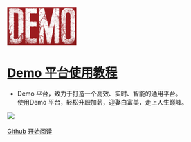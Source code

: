 <!-- style/demo_logo.png 替换成你的项目logo -->
<img width="160px" style="border-radius:0%" bor src="style/demo_logo.png" />

# **[Demo 平台使用教程](demo?id=我是-demo)**

<!-- 您的平台主要功能介绍 -->
- Demo  平台，致力于打造一个高效、实时、智能的通用平台。<br> 
使用Demo 平台，轻松升职加薪，迎娶白富美，走上人生巅峰。 <br>

<!-- 您的 star -->
![](https://img.shields.io/badge/)

<span id="busuanzi_container_site_pv" style='display:none'>
    👀 本站总访问量：<span id="busuanzi_value_site_pv"></span> 次
</span>
<span id="busuanzi_container_site_uv" style='display:none'>
    | 🚴‍♂️ 本站总访客数：<span id="busuanzi_value_site_uv"></span> 人
</span>

<!-- 这里替换成你的项目地址 -->
[Github](http://github.com:8005/{你的项目地址}) 
[开始阅读](zh-cn/sidebar/intro)